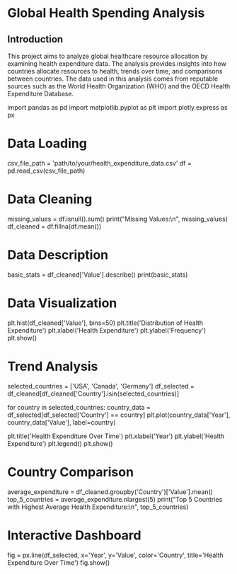 # Global Health Spending Analysis

## Introduction

This project aims to analyze global healthcare resource allocation by examining health expenditure data. The analysis provides insights into how countries allocate resources to health, trends over time, and comparisons between countries. The data used in this analysis comes from reputable sources such as the World Health Organization (WHO) and the OECD Health Expenditure Database.

import pandas as pd
import matplotlib.pyplot as plt
import plotly.express as px

# Data Loading
csv_file_path = 'path/to/your/health_expenditure_data.csv'
df = pd.read_csv(csv_file_path)

# Data Cleaning
missing_values = df.isnull().sum()
print("Missing Values:\n", missing_values)
df_cleaned = df.fillna(df.mean())

# Data Description
basic_stats = df_cleaned['Value'].describe()
print(basic_stats)

# Data Visualization
plt.hist(df_cleaned['Value'], bins=50)
plt.title('Distribution of Health Expenditure')
plt.xlabel('Health Expenditure')
plt.ylabel('Frequency')
plt.show()

# Trend Analysis
selected_countries = ['USA', 'Canada', 'Germany']
df_selected = df_cleaned[df_cleaned['Country'].isin(selected_countries)]

for country in selected_countries:
    country_data = df_selected[df_selected['Country'] == country]
    plt.plot(country_data['Year'], country_data['Value'], label=country)

plt.title('Health Expenditure Over Time')
plt.xlabel('Year')
plt.ylabel('Health Expenditure')
plt.legend()
plt.show()

# Country Comparison
average_expenditure = df_cleaned.groupby('Country')['Value'].mean()
top_5_countries = average_expenditure.nlargest(5)
print("Top 5 Countries with Highest Average Health Expenditure:\n", top_5_countries)

# Interactive Dashboard
fig = px.line(df_selected, x='Year', y='Value', color='Country', title='Health Expenditure Over Time')
fig.show()

